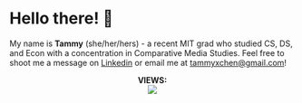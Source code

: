 # Hello there! 👋
My name is <b>Tammy</b> (she/her/hers) - a recent MIT grad who studied CS, DS, and Econ with a concentration in Comparative Media Studies. Feel free to shoot me a message on [Linkedin](https://www.linkedin.com/in/tammy-chen-056b04182/) or email me at [tammyxchen@gmail.com](mailto:tammyxchen@gmail.com)!

<p align="center">
<b> VIEWS: </b><br>
<img src="https://profile-counter.glitch.me/tchen00/count.svg" /> 
</p>
